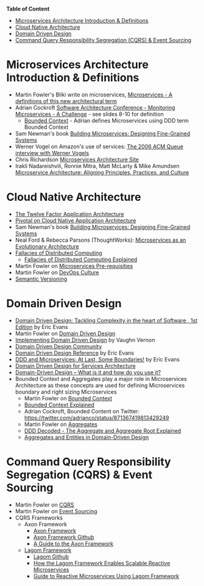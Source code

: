 **Table of Content**
* [Microservices Architecture Introduction & Definitions](https://github.com/sandwi/curated-lists/tree/master/microservices#microservices-architecture-introduction--definitions)
* [Cloud Native Architecture](https://github.com/sandwi/curated-lists/tree/master/microservices#cloud-native-architecture)
* [Domain Driven Design](https://github.com/sandwi/curated-lists/tree/master/microservices#domain-driven-design)
* [Command Query Responsibility Segregation (CQRS) & Event Sourcing](https://github.com/sandwi/curated-lists/tree/master/microservices#command-query-responsibility-segregation-cqrs--event-sourcing)

# Microservices Architecture Introduction & Definitions
* Martin Fowler's Bliki write on microservices, [Microservices - A definitions of this new architectural term](https://martinfowler.com/articles/microservices.html)
* Adrian Cockroft [Software Architecture Conference - Monitoring Microservices - A Challenge](https://www.slideshare.net/adriancockcroft/software-architecture-monitoring-microservices-a-challenge) - see slides 8-10 for definition
   * [Bounded Context](https://martinfowler.com/bliki/BoundedContext.html) - Adrian defines Microservices using DDD term Bounded Context
* Sam Newman's book [Building Microservices: Designing Fine-Grained Systems](https://www.amazon.com/Building-Microservices-Designing-Fine-Grained-Systems/dp/1491950358)
* Werner Vogel on Amazon's use of services: [The 2006 ACM Queue interview with Werner Vogels](https://queue.acm.org/detail.cfm?id=1142065)
* Chris Richardson [Microservices Architecture Site](http://microservices.io/patterns/microservices.html)
* Irakli Nadareishvili, Ronnie Mitra, Matt McLarty & Mike Amundsen [Microservice Architecture: Aligning Principles, Practices, and Culture](https://www.amazon.com/Microservice-Architecture-Aligning-Principles-Practices/dp/1491956259)

# Cloud Native Architecture
* [The Twelve Factor Application Architecture](https://12factor.net/)
* [Pivotal on Cloud Native Application Architecture](https://pivotal.io/cloud-native)
* Sam Newman's book [Building Microservices: Designing Fine-Grained Systems](https://www.amazon.com/Building-Microservices-Designing-Fine-Grained-Systems/dp/1491950358)
* Neal Ford & Rebecca Parsons (ThoughtWorks): [Microservices as an Evolutionary Architecture](https://www.thoughtworks.com/insights/blog/microservices-evolutionary-architecture)
* [Fallacies of Distributed Computing](https://en.wikipedia.org/wiki/Fallacies_of_distributed_computing)
  * [Fallacies of Distributed Computing Explained](http://www.rgoarchitects.com/Files/fallacies.pdf)
* Martin Fowler on [Microservices Pre-requisities](https://martinfowler.com/bliki/MicroservicePrerequisites.html)
* Martin Fowler on [DevOps Culture](https://martinfowler.com/bliki/DevOpsCulture.html)
* [Semantic Versioning](https://semver.org/)

# Domain Driven Design
* [Domain Driven Design: Tackling Complexity in the heart of Software , 1st Edition](https://www.amazon.com/Domain-Driven-Design-Tackling-Complexity-Software/dp/0321125215) by Eric Evans
* Martin Fowler on [Domain Driven Design](https://martinfowler.com/tags/domain%20driven%20design.html)
* [Implementing Domain Driven Design](https://www.amazon.com/Implementing-Domain-Driven-Design-Vaughn-Vernon/dp/0321834577) by Vaughn Vernon
* [Domain Driven Design Community](https://dddcommunity.org/)
* [Domain Driven Design Reference](https://domainlanguage.com/wp-content/uploads/2016/05/DDD_Reference_2015-03.pdf) by Eric Evans
* [DDD and Microservices: At Last, Some Boundaries!](https://www.youtube.com/watch?v=yPvef9R3k-M) by Eric Evans 
* [Domain Driven Design for Services Architecture](https://www.thoughtworks.com/insights/blog/domain-driven-design-services-architecture)
* [Domain-Driven Design – What is it and how do you use it?](https://airbrake.io/blog/software-design/domain-driven-design)
* Bounded Context and Aggregates play a major role in Microservices Architecture as these concepts are used for defining Microservices boundary and right sizing Microservices
  * Martin Fowler on [Bounded Context](https://martinfowler.com/bliki/BoundedContext.html)
  * [Bounded Context Explained](https://blog.sapiensworks.com/post/2012/04/17/DDD-The-Bounded-Context-Explained.aspx)
  * Adrian Cockroft, Bounded Content on Twitter: https://twitter.com/adrianco/status/871367419813429249
  * Martin Fowler on [Aggregates](https://martinfowler.com/bliki/DDD_Aggregate.html)
  * [DDD Decoded - The Aggregate and Aggregate Root Explained](https://blog.sapiensworks.com/post/2016/07/14/DDD-Aggregate-Decoded-1)
  * [Aggregates and Entities in Domain-Driven Design](http://thepaulrayner.com/blog/aggregates-and-entities-in-domain-driven-design/)

# Command Query Responsibility Segregation (CQRS) & Event Sourcing
* Martin Fowler on [CQRS](https://martinfowler.com/bliki/CQRS.html)
* Martin Fowler on [Event Sourcing](https://martinfowler.com/eaaDev/EventSourcing.html)
* CQRS Frameworks
  * Axon Framework
    * [Axon Framework](https://axoniq.io/)
    * [Axon Framework Github](https://github.com/AxonFramework/AxonFramework)
    * [A Guide to the Axon Framework](https://www.baeldung.com/axon-cqrs-event-sourcing)
  * [Lagom Framework](https://www.lagomframework.com/)
    * [Lagom Github](https://github.com/lagom/lagom)
    * [How the Lagom Framework Enables Scalable Reactive Microservices](https://medium.com/@jgwest/how-the-lagom-framework-enables-scalable-reactive-microservices-in-java-and-scala-cd8b15c0a3ad)
    * [Guide to Reactive Microservices Using Lagom Framework](https://www.baeldung.com/lagom-reactive-microservices)
